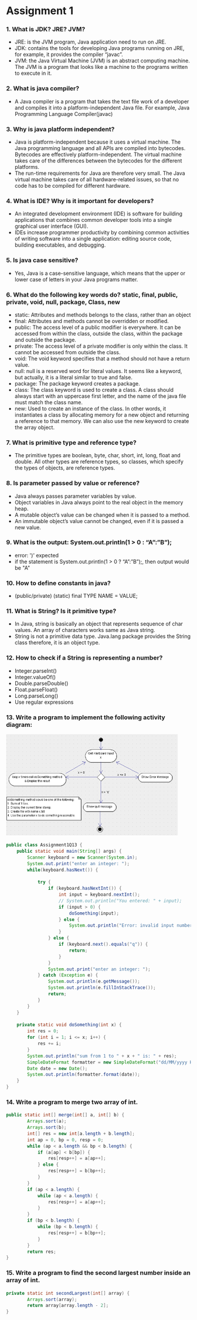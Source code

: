# Assignment 1

### 1. What is JDK? JRE? JVM?
* JRE: is the JVM program, Java application need to run on JRE.
* JDK: contains the tools for developing Java programs running on JRE, for example, it provides the compiler “javac”.
* JVM: the Java Virtual Machine (JVM) is an abstract computing machine. The JVM is a program that looks like a machine to the programs written to execute in it.
### 2.	What is java compiler?
* A Java compiler is a program that takes the text file work of a developer and compiles it into a platform-independent Java file. For example, Java Programming Language Compiler(javac)
### 3.	Why is java platform independent?
* Java is platform-independent because it uses a virtual machine. The Java programming language and all APIs are compiled into bytecodes. Bytecodes are effectively platform-independent. The virtual machine takes care of the differences between the bytecodes for the different platforms.
* The run-time requirements for Java are therefore very small. The Java virtual machine takes care of all hardware-related issues, so that no code has to be compiled for different hardware.
### 4.	What is IDE? Why is it important for developers?
* An integrated development environment (IDE) is software for building applications that combines common developer tools into a single graphical user interface (GUI).
* IDEs increase programmer productivity by combining common activities of writing software into a single application: editing source code, building executables, and debugging.
### 5.	Is java case sensitive?
* Yes, Java is a case-sensitive language, which means that the upper or lower case of letters in your Java programs matter.
### 6.	What do the following key words do? static, final, public, private, void, null, package, Class, new
* static: Attributes and methods belongs to the class, rather than an object
* final: Attributes and methods cannot be overridden or modified.
* public: The access level of a public modifier is everywhere. It can be accessed from within the class, outside the class, within the package and outside the package.
* private: The access level of a private modifier is only within the class. It cannot be accessed from outside the class.
* void: The void keyword specifies that a method should not have a return value.
* null: null is a reserved word for literal values. It seems like a keyword, but actually, it is a literal similar to true and false.
* package: The package keyword creates a package.
* class: The class keyword is used to create a class. A class should always start with an uppercase first letter, and the name of the java file must match the class name.
* new: Used to create an instance of the class. In other words, it instantiates a class by allocating memory for a new object and returning a reference to that memory. We can also use the new keyword to create the array object.
### 7.	What is primitive type and reference type?
* The primitive types are boolean, byte, char, short, int, long, float and double. All other types are reference types, so classes, which specify the types of objects, are reference types.
### 8.	Is parameter passed by value or reference?
* Java always passes parameter variables by value.
* Object variables in Java always point to the real object in the memory heap.
* A mutable object’s value can be changed when it is passed to a method.
* An immutable object’s value cannot be changed, even if it is passed a new value.
### 9.	What is the output: System.out.println(1 > 0 : “A”:”B”);
* error: ')' expected
* if the statement is System.out.println(1 > 0 ? “A”:”B”);, then output would be "A"
### 10.	How to define constants in java?
* (public/private) (static) final TYPE NAME = VALUE;
### 11.	What is String? Is it primitive type?
* In Java, string is basically an object that represents sequence of char values. An array of characters works same as Java string.
* String is not a primitive data type. Java.lang package provides the String class therefore, it is an object type.
### 12.	How to check if a String is representing a number?
* Integer.parseInt()
* Integer.valueOf()
* Double.parseDouble()
* Float.parseFloat()
* Long.parseLong()
* Use regular expressions
### 13.	Write a program to implement the following activity diagram:
![img.png](a1q13.png)
```java
public class Assignment1Q13 {
    public static void main(String[] args) {
        Scanner keyboard = new Scanner(System.in);
        System.out.print("enter an integer: ");
        while(keyboard.hasNext()) {

            try {
                if (keyboard.hasNextInt()) {
                    int input = keyboard.nextInt();
                    // System.out.println("You entered: " + input);
                    if (input > 0) {
                        doSomething(input);
                    } else {
                        System.out.println("Error: invalid input number.");
                    }
                } else {
                    if (keyboard.next().equals("q")) {
                        return;
                    }
                }
                System.out.print("enter an integer: ");
            } catch (Exception e) {
                System.out.println(e.getMessage());
                System.out.println(e.fillInStackTrace());
                return;
            }
        }
    }

    private static void doSomething(int x) {
        int res = 0;
        for (int i = 1; i <= x; i++) {
            res += i;
        }
        System.out.println("sum from 1 to " + x + " is: " + res);
        SimpleDateFormat formatter = new SimpleDateFormat("dd/MM/yyyy HH:mm:ss z");
        Date date = new Date();
        System.out.println(formatter.format(date));
    }
}
```

### 14.	Write a program to merge two array of int.
```java
public static int[] merge(int[] a, int[] b) {
        Arrays.sort(a);
        Arrays.sort(b);
        int[] res = new int[a.length + b.length];
        int ap = 0, bp = 0, resp = 0;
        while (ap < a.length && bp < b.length) {
            if (a[ap] < b[bp]) {
                res[resp++] = a[ap++];
            } else {
                res[resp++] = b[bp++];
            }
        }
        if (ap < a.length) {
            while (ap < a.length) {
                res[resp++] = a[ap++];
            }
        }
        if (bp < b.length) {
            while (bp < b.length) {
                res[resp++] = b[bp++];
            }
        }
        return res;
}
```
### 15.	Write a program to find the second largest number inside an array of int.
```java
private static int secondLargest(int[] array) {
        Arrays.sort(array);
        return array[array.length - 2];
}
```